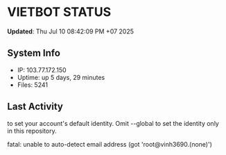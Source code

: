 # VIETBOT STATUS
**Updated**: Thu Jul 10 08:42:09 PM +07 2025

## System Info
- IP: 103.77.172.150
- Uptime: up 5 days, 29 minutes
- Files: 5241

## Last Activity

to set your account's default identity.
Omit --global to set the identity only in this repository.

fatal: unable to auto-detect email address (got 'root@vinh3690.(none)')
